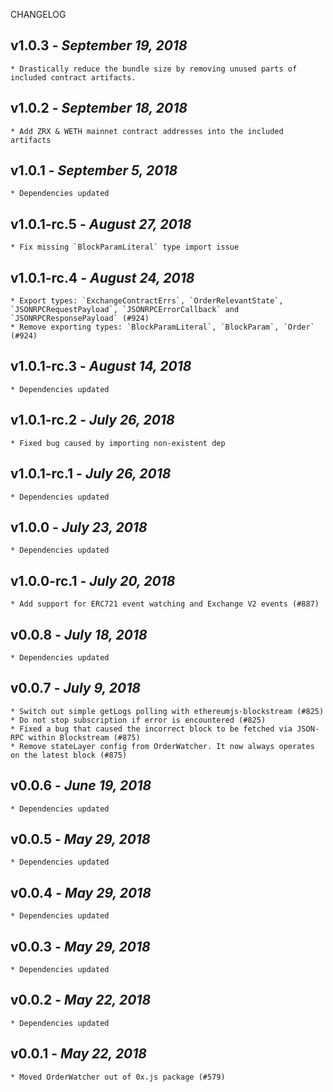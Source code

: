 <!--
changelogUtils.file is auto-generated using the monorepo-scripts package. Don't edit directly.
Edit the package's CHANGELOG.json file only.
-->

CHANGELOG

## v1.0.3 - _September 19, 2018_

    * Drastically reduce the bundle size by removing unused parts of included contract artifacts.

## v1.0.2 - _September 18, 2018_

    * Add ZRX & WETH mainnet contract addresses into the included artifacts

## v1.0.1 - _September 5, 2018_

    * Dependencies updated

## v1.0.1-rc.5 - _August 27, 2018_

    * Fix missing `BlockParamLiteral` type import issue

## v1.0.1-rc.4 - _August 24, 2018_

    * Export types: `ExchangeContractErrs`, `OrderRelevantState`, `JSONRPCRequestPayload`, `JSONRPCErrorCallback` and `JSONRPCResponsePayload` (#924)
    * Remove exporting types: `BlockParamLiteral`, `BlockParam`, `Order` (#924)

## v1.0.1-rc.3 - _August 14, 2018_

    * Dependencies updated

## v1.0.1-rc.2 - _July 26, 2018_

    * Fixed bug caused by importing non-existent dep

## v1.0.1-rc.1 - _July 26, 2018_

    * Dependencies updated

## v1.0.0 - _July 23, 2018_

    * Dependencies updated

## v1.0.0-rc.1 - _July 20, 2018_

    * Add support for ERC721 event watching and Exchange V2 events (#887)

## v0.0.8 - _July 18, 2018_

    * Dependencies updated

## v0.0.7 - _July 9, 2018_

    * Switch out simple getLogs polling with ethereumjs-blockstream (#825)
    * Do not stop subscription if error is encountered (#825)
    * Fixed a bug that caused the incorrect block to be fetched via JSON-RPC within Blockstream (#875)
    * Remove stateLayer config from OrderWatcher. It now always operates on the latest block (#875)

## v0.0.6 - _June 19, 2018_

    * Dependencies updated

## v0.0.5 - _May 29, 2018_

    * Dependencies updated

## v0.0.4 - _May 29, 2018_

    * Dependencies updated

## v0.0.3 - _May 29, 2018_

    * Dependencies updated

## v0.0.2 - _May 22, 2018_

    * Dependencies updated

## v0.0.1 - _May 22, 2018_

    * Moved OrderWatcher out of 0x.js package (#579)
